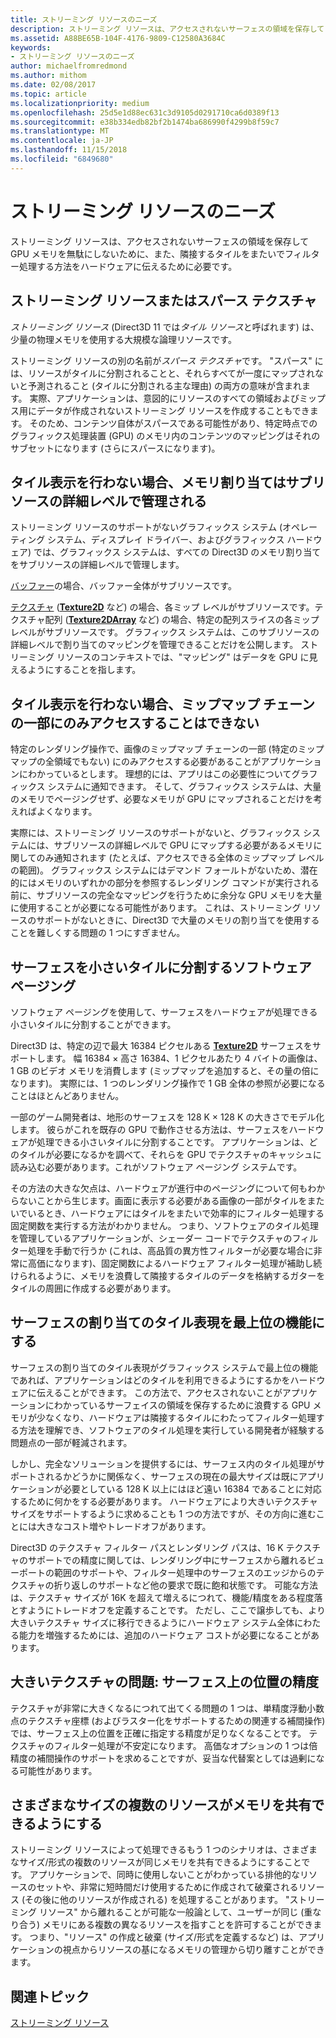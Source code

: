 ```yaml
---
title: ストリーミング リソースのニーズ
description: ストリーミング リソースは、アクセスされないサーフェスの領域を保存して GPU メモリを無駄にしないために、また、隣接するタイルをまたいでフィルター処理する方法をハードウェアに伝えるために必要です。
ms.assetid: A88BE65B-104F-4176-9809-C12580A3684C
keywords:
- ストリーミング リソースのニーズ
author: michaelfromredmond
ms.author: mithom
ms.date: 02/08/2017
ms.topic: article
ms.localizationpriority: medium
ms.openlocfilehash: 25d5e1d88ec631c3d9105d0291710ca6d0389f13
ms.sourcegitcommit: e38b334edb82bf2b1474ba686990f4299b8f59c7
ms.translationtype: MT
ms.contentlocale: ja-JP
ms.lasthandoff: 11/15/2018
ms.locfileid: "6849680"
---
```

# <a name="the-need-for-streaming-resources"></a>ストリーミング リソースのニーズ


ストリーミング リソースは、アクセスされないサーフェスの領域を保存して GPU メモリを無駄にしないために、また、隣接するタイルをまたいでフィルター処理する方法をハードウェアに伝えるために必要です。

## <a name="span-idstreamingresourcesorsparsetexturesspanspan-idstreamingresourcesorsparsetexturesspanspan-idstreamingresourcesorsparsetexturesspanstreaming-resources-or-sparse-textures"></a><span id="Streaming_resources_or_sparse_textures"></span><span id="streaming_resources_or_sparse_textures"></span><span id="STREAMING_RESOURCES_OR_SPARSE_TEXTURES"></span>ストリーミング リソースまたはスパース テクスチャ


*ストリーミング リソース* (Direct3D 11 では*タイル リソース*と呼ばれます) は、少量の物理メモリを使用する大規模な論理リソースです。

ストリーミング リソースの別の名前が*スパース テクスチャ*です。 "スパース" には、リソースがタイルに分割されることと、それらすべてが一度にマップされないと予測されること (タイルに分割される主な理由) の両方の意味が含まれます。 実際、アプリケーションは、意図的にリソースのすべての領域およびミップス用にデータが作成されないストリーミング リソースを作成することもできます。 そのため、コンテンツ自体がスパースである可能性があり、特定時点でのグラフィックス処理装置 (GPU) のメモリ内のコンテンツのマッピングはそれのサブセットになります (さらにスパースになります)。

## <a name="span-idwithouttilingmemoryallocationsaremanagedatsubresourcegranularityspanspan-idwithouttilingmemoryallocationsaremanagedatsubresourcegranularityspanspan-idwithouttilingmemoryallocationsaremanagedatsubresourcegranularityspanwithout-tiling-memory-allocations-are-managed-at-subresource-granularity"></a><span id="Without_tiling__memory_allocations_are_managed_at_subresource_granularity"></span><span id="without_tiling__memory_allocations_are_managed_at_subresource_granularity"></span><span id="WITHOUT_TILING__MEMORY_ALLOCATIONS_ARE_MANAGED_AT_SUBRESOURCE_GRANULARITY"></span>タイル表示を行わない場合、メモリ割り当てはサブリソースの詳細レベルで管理される


ストリーミング リソースのサポートがないグラフィックス システム (オペレーティング システム、ディスプレイ ドライバー、およびグラフィックス ハードウェア) では、グラフィックス システムは、すべての Direct3D のメモリ割り当てをサブリソースの詳細レベルで管理します。

[バッファー](introduction-to-buffers.md)の場合、バッファー全体がサブリソースです。

[テクスチャ](textures.md) ([**Texture2D**](https://msdn.microsoft.com/library/windows/desktop/ff471525) など) の場合、各ミップ レベルがサブリソースです。テクスチャ配列 ([**Texture2DArray**](https://msdn.microsoft.com/library/windows/desktop/ff471526) など) の場合、特定の配列スライスの各ミップ レベルがサブリソースです。 グラフィックス システムは、このサブリソースの詳細レベルで割り当てのマッピングを管理できることだけを公開します。 ストリーミング リソースのコンテキストでは、"マッピング" はデータを GPU に見えるようにすることを指します。

## <a name="span-idwithouttilingcantaccessonlyasmallportionofmipmapchainspanspan-idwithouttilingcantaccessonlyasmallportionofmipmapchainspanspan-idwithouttilingcantaccessonlyasmallportionofmipmapchainspanwithout-tiling-cant-access-only-a-small-portion-of-mipmap-chain"></a><span id="Without_tiling__can_t_access_only_a_small_portion_of_mipmap_chain"></span><span id="without_tiling__can_t_access_only_a_small_portion_of_mipmap_chain"></span><span id="WITHOUT_TILING__CAN_T_ACCESS_ONLY_A_SMALL_PORTION_OF_MIPMAP_CHAIN"></span>タイル表示を行わない場合、ミップマップ チェーンの一部にのみアクセスすることはできない


特定のレンダリング操作で、画像のミップマップ チェーンの一部 (特定のミップマップの全領域でもない) にのみアクセスする必要があることがアプリケーションにわかっているとします。 理想的には、アプリはこの必要性についてグラフィックス システムに通知できます。 そして、グラフィックス システムは、大量のメモリでページングせず、必要なメモリが GPU にマップされることだけを考えればよくなります。

実際には、ストリーミング リソースのサポートがないと、グラフィックス システムには、サブリソースの詳細レベルで GPU にマップする必要があるメモリに関してのみ通知されます (たとえば、アクセスできる全体のミップマップ レベルの範囲)。 グラフィックス システムにはデマンド フォールトがないため、潜在的にはメモリのいずれかの部分を参照するレンダリング コマンドが実行される前に、サブリソースの完全なマッピングを行うために余分な GPU メモリを大量に使用することが必要になる可能性があります。 これは、ストリーミング リソースのサポートがないときに、Direct3D で大量のメモリの割り当てを使用することを難しくする問題の 1 つにすぎません。

## <a name="span-idsoftwarepagingtobreakthesurfaceintosmallertilesspanspan-idsoftwarepagingtobreakthesurfaceintosmallertilesspanspan-idsoftwarepagingtobreakthesurfaceintosmallertilesspansoftware-paging-to-break-the-surface-into-smaller-tiles"></a><span id="Software_paging_to_break_the_surface_into_smaller_tiles"></span><span id="software_paging_to_break_the_surface_into_smaller_tiles"></span><span id="SOFTWARE_PAGING_TO_BREAK_THE_SURFACE_INTO_SMALLER_TILES"></span>サーフェスを小さいタイルに分割するソフトウェア ページング


ソフトウェア ページングを使用して、サーフェスをハードウェアが処理できる小さいタイルに分割することができます。

Direct3D は、特定の辺で最大 16384 ピクセルある [**Texture2D**](https://msdn.microsoft.com/library/windows/desktop/ff471525) サーフェスをサポートします。 幅 16384 × 高さ 16384、1 ピクセルあたり 4 バイトの画像は、1 GB のビデオ メモリを消費します (ミップマップを追加すると、その量の倍になります)。 実際には、1 つのレンダリング操作で 1 GB 全体の参照が必要になることはほとんどありません。

一部のゲーム開発者は、地形のサーフェスを 128 K × 128 K の大きさでモデル化します。 彼らがこれを既存の GPU で動作させる方法は、サーフェスをハードウェアが処理できる小さいタイルに分割することです。 アプリケーションは、どのタイルが必要になるかを調べて、それらを GPU でテクスチャのキャッシュに読み込む必要があります。これがソフトウェア ページング システムです。

その方法の大きな欠点は、ハードウェアが進行中のページングについて何もわからないことから生じます。画面に表示する必要がある画像の一部がタイルをまたいでいるとき、ハードウェアにはタイルをまたいで効率的にフィルター処理する固定関数を実行する方法がわかりません。 つまり、ソフトウェアのタイル処理を管理しているアプリケーションが、シェーダー コードでテクスチャのフィルター処理を手動で行うか (これは、高品質の異方性フィルターが必要な場合に非常に高価になります)、固定関数によるハードウェア フィルター処理が補助し続けられるように、メモリを浪費して隣接するタイルのデータを格納するガターをタイルの周囲に作成する必要があります。

## <a name="span-idmakingtiledrepresentationofsurfaceallocationsafirst-classfeaturespanspan-idmakingtiledrepresentationofsurfaceallocationsafirst-classfeaturespanspan-idmakingtiledrepresentationofsurfaceallocationsafirst-classfeaturespanmaking-tiled-representation-of-surface-allocations-a-first-class-feature"></a><span id="Making_tiled_representation_of_surface_allocations_a_first-class_feature"></span><span id="making_tiled_representation_of_surface_allocations_a_first-class_feature"></span><span id="MAKING_TILED_REPRESENTATION_OF_SURFACE_ALLOCATIONS_A_FIRST-CLASS_FEATURE"></span>サーフェスの割り当てのタイル表現を最上位の機能にする


サーフェスの割り当てのタイル表現がグラフィックス システムで最上位の機能であれば、アプリケーションはどのタイルを利用できるようにするかをハードウェアに伝えることができます。 この方法で、アクセスされないことがアプリケーションにわかっているサーフェイスの領域を保存するために浪費する GPU メモリが少なくなり、ハードウェアは隣接するタイルにわたってフィルター処理する方法を理解でき、ソフトウェアのタイル処理を実行している開発者が経験する問題点の一部が軽減されます。

しかし、完全なソリューションを提供するには、サーフェス内のタイル処理がサポートされるかどうかに関係なく、サーフェスの現在の最大サイズは既にアプリケーションが必要としている 128 K 以上にはほど遠い 16384 であることに対応するために何かをする必要があります。 ハードウェアにより大きいテクスチャ サイズをサポートするように求めることも 1 つの方法ですが、その方向に進むことには大きなコスト増やトレードオフがあります。

Direct3D のテクスチャ フィルター パスとレンダリング パスは、16 K テクスチャのサポートでの精度に関しては、レンダリング中にサーフェスから離れるビューポートの範囲のサポートや、フィルター処理中のサーフェスのエッジからのテクスチャの折り返しのサポートなど他の要求で既に飽和状態です。 可能な方法は、テクスチャ サイズが 16K を超えて増えるにつれて、機能/精度をある程度落とすようにトレードオフを定義することです。 ただし、ここで譲歩しても、より大きいテクスチャ サイズに移行できるようにハードウェア システム全体にわたる能力を増強するためには、追加のハードウェア コストが必要になることがあります。

## <a name="span-idissuewithlargetexturesprecisionforlocationsonsurfacespanspan-idissuewithlargetexturesprecisionforlocationsonsurfacespanspan-idissuewithlargetexturesprecisionforlocationsonsurfacespanissue-with-large-textures-precision-for-locations-on-surface"></a><span id="Issue_with_large_textures__precision_for_locations_on_surface"></span><span id="issue_with_large_textures__precision_for_locations_on_surface"></span><span id="ISSUE_WITH_LARGE_TEXTURES__PRECISION_FOR_LOCATIONS_ON_SURFACE"></span>大きいテクスチャの問題: サーフェス上の位置の精度


テクスチャが非常に大きくなるにつれて出てくる問題の 1 つは、単精度浮動小数点のテクスチャ座標 (およびラスター化をサポートするための関連する補間操作) では、サーフェス上の位置を正確に指定する精度が足りなくなることです。 テクスチャのフィルター処理が不安定になります。 高価なオプションの 1 つは倍精度の補間操作のサポートを求めることですが、妥当な代替案としては過剰になる可能性があります。

## <a name="span-idenablingmultipleresourcesofdifferentdimensionstosharememoryspanspan-idenablingmultipleresourcesofdifferentdimensionstosharememoryspanspan-idenablingmultipleresourcesofdifferentdimensionstosharememoryspanenabling-multiple-resources-of-different-dimensions-to-share-memory"></a><span id="Enabling_multiple_resources_of_different_dimensions_to_share_memory"></span><span id="enabling_multiple_resources_of_different_dimensions_to_share_memory"></span><span id="ENABLING_MULTIPLE_RESOURCES_OF_DIFFERENT_DIMENSIONS_TO_SHARE_MEMORY"></span>さまざまなサイズの複数のリソースがメモリを共有できるようにする


ストリーミング リソースによって処理できるもう 1 つのシナリオは、さまざまなサイズ/形式の複数のリソースが同じメモリを共有できるようにすることです。 アプリケーションで、同時に使用しないことがわかっている排他的なリソースのセットや、非常に短時間だけ使用するために作成されて破棄されるリソース (その後に他のリソースが作成される) を処理することがあります。 "ストリーミング リソース" から離れることが可能な一般論として、ユーザーが同じ (重なり合う) メモリにある複数の異なるリソースを指すことを許可することができます。 つまり、"リソース" の作成と破棄 (サイズ/形式を定義するなど) は、アプリケーションの視点からリソースの基になるメモリの管理から切り離すことができます。

## <a name="span-idrelated-topicsspanrelated-topics"></a><span id="related-topics"></span>関連トピック


[ストリーミング リソース](streaming-resources.md)

 

 




